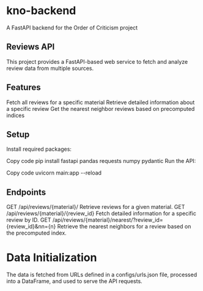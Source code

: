 # kno-backend
A FastAPI backend for the Order of Criticism project
## Reviews API

This project provides a FastAPI-based web service to fetch and analyze review data from multiple sources.

## Features

Fetch all reviews for a specific material
Retrieve detailed information about a specific review
Get the nearest neighbor reviews based on precomputed indices

## Setup

Install required packages:

Copy code
pip install fastapi pandas requests numpy pydantic
Run the API:

Copy code
uvicorn main:app --reload

## Endpoints

GET /api/reviews/{material}/
Retrieve reviews for a given material.
GET /api/reviews/{material}/{review_id}
Fetch detailed information for a specific review by ID.
GET /api/reviews/{material}/nearest/?review_id={review_id}&nn={n}
Retrieve the nearest neighbors for a review based on the precomputed index.

# Data Initialization

The data is fetched from URLs defined in a configs/urls.json file, processed into a DataFrame, and used to serve the API requests.
